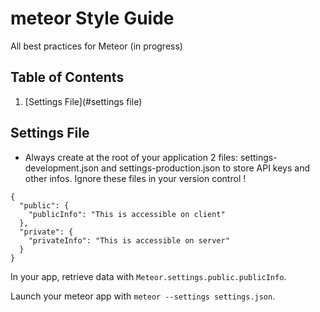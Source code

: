 # meteor Style Guide
All best practices for Meteor (in progress)

## Table of Contents

1. [Settings File](#settings file)

## Settings File

- Always create at the root of your application 2 files: settings-development.json and settings-production.json to store API keys and other infos. Ignore these files in your version control !

````
{
  "public": {
    "publicInfo": "This is accessible on client"
  },
  "private": {
    "privateInfo": "This is accessible on server"
  }
}
````

In your app, retrieve data with ``Meteor.settings.public.publicInfo``.

Launch your meteor app with ``meteor --settings settings.json``.
